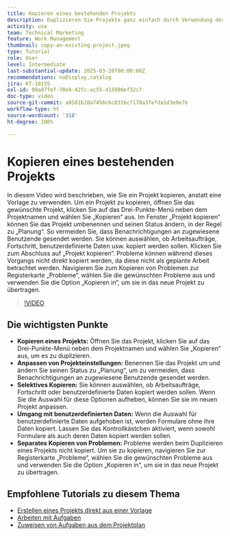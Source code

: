 ```yaml
---
title: Kopieren eines bestehenden Projekts
description: Duplizieren Sie Projekte ganz einfach durch Verwendung der Option „Kopieren“ im Drei-Punkte-Menü, Umbenennen und Festlegen des Status auf „Planung“, Kopieren benutzerdefinierter Daten und Formulare und separates Übertragen von Problemen über die Registerkarte „Probleme“ für maßgeschneiderte Projekt-Setups.
activity: use
team: Technical Marketing
feature: Work Management
thumbnail: copy-an-existing-project.jpeg
type: Tutorial
role: User
level: Intermediate
last-substantial-update: 2025-03-28T00:00:00Z
recommendations: noDisplay,catalog
jira: KT-10155
exl-id: 90a87fef-70e9-42fc-ac55-415980ef32c7
doc-type: video
source-git-commit: a8581b20a7456c6c8316cf178a37efda1d3e9e7e
workflow-type: ht
source-wordcount: '318'
ht-degree: 100%

---
```


# Kopieren eines bestehenden Projekts

In diesem Video wird beschrieben, wie Sie ein Projekt kopieren, anstatt eine Vorlage zu verwenden. Um ein Projekt zu kopieren, öffnen Sie das gewünschte Projekt, klicken Sie auf das Drei-Punkte-Menü neben dem Projektnamen und wählen Sie „Kopieren“ aus.  Im Fenster „Projekt kopieren“ können Sie das Projekt umbenennen und seinen Status ändern, in der Regel zu „Planung“. So vermeiden Sie, dass Benachrichtigungen an zugewiesene Benutzende gesendet werden. Sie können auswählen, ob Arbeitsaufträge, Fortschritt, benutzerdefinierte Daten usw. kopiert werden sollen. Klicken Sie zum Abschluss auf „Projekt kopieren“.
Probleme können während dieses Vorgangs nicht direkt kopiert werden, da diese nicht als geplante Arbeit betrachtet werden. Navigieren Sie zum Kopieren von Problemen zur Registerkarte „Probleme“, wählen Sie die gewünschten Probleme aus und verwenden Sie die Option „Kopieren in“, um sie in das neue Projekt zu übertragen. 


>[!VIDEO](https://video.tv.adobe.com/v/3456047/?quality=12&learn=on&enablevpops&captions=ger)

## Die wichtigsten Punkte

* **Kopieren eines Projekts:** Öffnen Sie das Projekt, klicken Sie auf das Drei-Punkte-Menü neben dem Projektnamen und wählen Sie „Kopieren“ aus, um es zu duplizieren. 
* **Anpassen von Projekteinstellungen:** Benennen Sie das Projekt um und ändern Sie seinen Status zu „Planung“, um zu vermeiden, dass Benachrichtigungen an zugewiesene Benutzende gesendet werden.
* **Selektives Kopieren:** Sie können auswählen, ob Arbeitsaufträge, Fortschritt oder benutzerdefinierte Daten kopiert werden sollen. Wenn Sie die Auswahl für diese Optionen aufheben, können Sie sie im neuen Projekt anpassen.
* **Umgang mit benutzerdefinierten Daten:** Wenn die Auswahl für benutzerdefinierte Daten aufgehoben ist, werden Formulare ohne ihre Daten kopiert. Lassen Sie das Kontrollkästchen aktiviert, wenn sowohl Formulare als auch deren Daten kopiert werden sollen. 
* **Separates Kopieren von Problemen:** Probleme werden beim Duplizieren eines Projekts nicht kopiert. Um sie zu kopieren, navigieren Sie zur Registerkarte „Probleme“, wählen Sie die gewünschten Probleme aus und verwenden Sie die Option „Kopieren in“, um sie in das neue Projekt zu übertragen. 


## Empfohlene Tutorials zu diesem Thema

* [Erstellen eines Projekts direkt aus einer Vorlage](/help/manage-work/create-and-manage-project-templates/create-a-project-directly-from-a-template.md)
* [Arbeiten mit Aufgaben](/help/manage-work/tasks/work-with-tasks.md)
* [Zuweisen von Aufgaben aus dem Projektplan](/help/manage-work/tasks/assign-tasks-from-the-project-plan.md)
